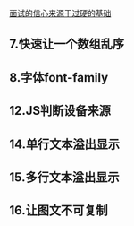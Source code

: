 [面试的信心来源于过硬的基础](https://segmentfault.com/a/1190000013331105)

## 7.快速让一个数组乱序 ##
## 8.字体font-family ##
## 12.JS判断设备来源 ##
## 14.单行文本溢出显示 ##
## 15.多行文本溢出显示 ##
## 16.让图文不可复制 ##